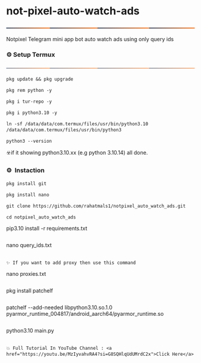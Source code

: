 # not-pixel-auto-watch-ads
<img align="center" alt="line" src="https://github.com/DalpatRathore/dalpatrathore/blob/main/assets/images/line-2.svg">

Notpixel Telegram mini app bot auto watch ads using only query ids


### ⚙️&nbsp;Setup Termux
<img align="center" alt="line" src="https://github.com/DalpatRathore/dalpatrathore/blob/main/assets/images/line-2.svg">

```
pkg update && pkg upgrade
```
```
pkg rem python -y
```
```
pkg i tur-repo -y
```
```
pkg i python3.10 -y
```
```
ln -sf /data/data/com.termux/files/usr/bin/python3.10 /data/data/com.termux/files/usr/bin/python3
```
```
python3 --version
```

☣️if it showing python3.10.xx (e.g python 3.10.14) all done.

### ⚙️&nbsp; Instaction

```
pkg install git
```
```
pkg install nano
```
```
git clone https://github.com/rahatmals1/notpixel_auto_watch_ads.git
```
```
cd notpixel_auto_watch_ads
```
pip3.10 install -r requirements.txt
```
```
nano query_ids.txt
```

✨ If you want to add proxy then use this command
```
nano proxies.txt
```
```
pkg install patchelf
```
```
patchelf --add-needed libpython3.10.so.1.0 pyarmor_runtime_004817/android_aarch64/pyarmor_runtime.so
```
```
python3.10 main.py
```

💥 Full Tutorial In YouTube Channel : <a href="https://youtu.be/MzIyvahvRA4?si=G8SQHlqUdUMrdC2x">Click Here</a>